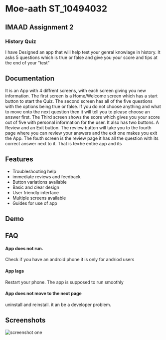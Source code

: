 
# Moe-aath ST_10494032

## IMAAD Assignment 2

### History Quiz
I have Designed an app that will help test your genral knowlage in history. It asks 5 questions which is true or false and give you your score and tips at the end of your "test" 

## Documentation
It is an App with 4 diffrent screens, with each screen giving you new information. The first screen is a Home/Welcome screen which has a start button to start the Quiz. The second screen has all of the five questions with the options being true or false. If you do not choose anything and what to move onto the next question then it will tell you to please choose an answer first. The Third screen shows the score which gives you your score out of five with personal information for the user. It also has two buttons. A Review and an Exit button. The review button will take you to the fourth page where you can review your answers and the exit one makes you exit the App. The fouth screen is the review page it has all the question with its correct answer next to it. 
That is te=he entire app and its
## Features

- Troubleshooting help
- immediate reviews and feedback
- Button variations available
- Basic and clear design
- User friendly interface
- Multiple screens available
- Guides for use of app
## Demo


## FAQ

#### App does not run.

Check if you have an android phone it is only for andriod users

#### App lags

Restart your phone. The app is supposed to run smoothly

#### App does not move to the next page

uninstall and reinstall. it an be a developer problem.


## Screenshots

![screenshot one](https://github.com/user-attachments/assets/36ed684f-7df6-42fa-ab91-6b39e7628540)


